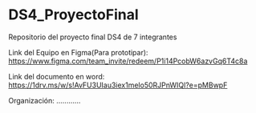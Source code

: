 # DS4_ProyectoFinal
Repositorio del proyecto final DS4 de 7 integrantes

Link del Equipo en Figma(Para prototipar): 
https://www.figma.com/team_invite/redeem/P1i14PcobW6azvGq6T4c8a

Link del documento en word:
https://1drv.ms/w/s!AvFU3UIau3iex1melo50RJPnWIQl?e=pMBwpF

Organización:
............
